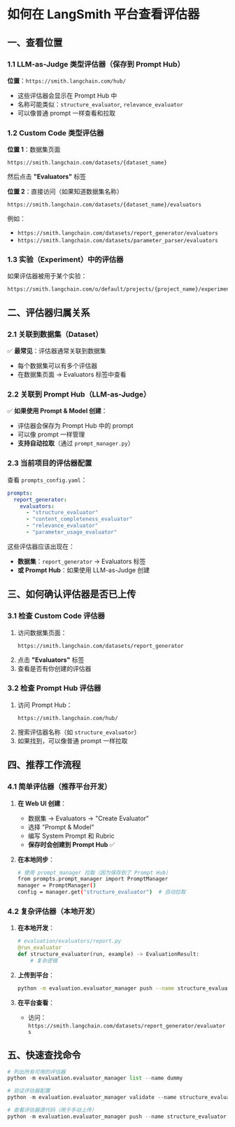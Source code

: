 # 如何在 LangSmith 平台查看评估器

## 一、查看位置

### 1.1 LLM-as-Judge 类型评估器（保存到 Prompt Hub）

**位置**：`https://smith.langchain.com/hub/`

- 这些评估器会显示在 Prompt Hub 中
- 名称可能类似：`structure_evaluator`, `relevance_evaluator`
- 可以像普通 prompt 一样查看和拉取

### 1.2 Custom Code 类型评估器

**位置 1**：数据集页面
```
https://smith.langchain.com/datasets/{dataset_name}
```
然后点击 **"Evaluators"** 标签

**位置 2**：直接访问（如果知道数据集名称）
```
https://smith.langchain.com/datasets/{dataset_name}/evaluators
```

例如：
- `https://smith.langchain.com/datasets/report_generator/evaluators`
- `https://smith.langchain.com/datasets/parameter_parser/evaluators`

### 1.3 实验（Experiment）中的评估器

如果评估器被用于某个实验：
```
https://smith.langchain.com/o/default/projects/{project_name}/experiments/{experiment_name}
```

## 二、评估器归属关系

### 2.1 关联到数据集（Dataset）

✅ **最常见**：评估器通常关联到数据集
- 每个数据集可以有多个评估器
- 在数据集页面 → Evaluators 标签中查看

### 2.2 关联到 Prompt Hub（LLM-as-Judge）

✅ **如果使用 Prompt & Model 创建**：
- 评估器会保存为 Prompt Hub 中的 prompt
- 可以像 prompt 一样管理
- **支持自动拉取**（通过 `prompt_manager.py`）

### 2.3 当前项目的评估器配置

查看 `prompts_config.yaml`：

```yaml
prompts:
  report_generator:
    evaluators:
      - "structure_evaluator"
      - "content_completeness_evaluator"
      - "relevance_evaluator"
      - "parameter_usage_evaluator"
```

这些评估器应该出现在：
- **数据集**：`report_generator` → Evaluators 标签
- **或 Prompt Hub**：如果使用 LLM-as-Judge 创建

## 三、如何确认评估器是否已上传

### 3.1 检查 Custom Code 评估器

1. 访问数据集页面：
   ```
   https://smith.langchain.com/datasets/report_generator
   ```
2. 点击 **"Evaluators"** 标签
3. 查看是否有你创建的评估器

### 3.2 检查 Prompt Hub 评估器

1. 访问 Prompt Hub：
   ```
   https://smith.langchain.com/hub/
   ```
2. 搜索评估器名称（如 `structure_evaluator`）
3. 如果找到，可以像普通 prompt 一样拉取

## 四、推荐工作流程

### 4.1 简单评估器（推荐平台开发）

1. **在 Web UI 创建**：
   - 数据集 → Evaluators → "Create Evaluator"
   - 选择 "Prompt & Model"
   - 编写 System Prompt 和 Rubric
   - **保存时会创建到 Prompt Hub** ✅

2. **在本地同步**：
   ```bash
   # 使用 prompt_manager 拉取（因为保存到了 Prompt Hub）
   from prompts.prompt_manager import PromptManager
   manager = PromptManager()
   config = manager.get("structure_evaluator")  # 自动拉取
   ```

### 4.2 复杂评估器（本地开发）

1. **在本地开发**：
   ```python
   # evaluation/evaluators/report.py
   @run_evaluator
   def structure_evaluator(run, example) -> EvaluationResult:
       # 复杂逻辑
   ```

2. **上传到平台**：
   ```bash
   python -m evaluation.evaluator_manager push --name structure_evaluator --dataset report_generator
   ```

3. **在平台查看**：
   - 访问：`https://smith.langchain.com/datasets/report_generator/evaluators`

## 五、快速查找命令

```python
# 列出所有可用的评估器
python -m evaluation.evaluator_manager list --name dummy

# 验证评估器配置
python -m evaluation.evaluator_manager validate --name structure_evaluator

# 查看评估器源代码（用于手动上传）
python -m evaluation.evaluator_manager push --name structure_evaluator --dataset report_generator
```

